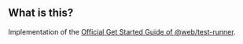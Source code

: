 ## What is this? 
Implementation of the [Official Get Started Guide of @web/test-runner](https://modern-web.dev/guides/test-runner/getting-started/). 
